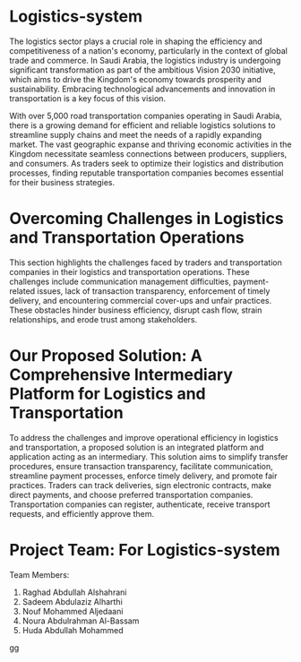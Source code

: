 # Logistics-system

The logistics sector plays a crucial role in shaping the efficiency and competitiveness of a nation's economy, particularly in the context of global trade and commerce. In Saudi Arabia, the logistics industry is undergoing significant transformation as part of the ambitious Vision 2030 initiative, which aims to drive the Kingdom's economy towards prosperity and sustainability. Embracing technological advancements and innovation in transportation is a key focus of this vision.

With over 5,000 road transportation companies operating in Saudi Arabia, there is a growing demand for efficient and reliable logistics solutions to streamline supply chains and meet the needs of a rapidly expanding market. The vast geographic expanse and thriving economic activities in the Kingdom necessitate seamless connections between producers, suppliers, and consumers. As traders seek to optimize their logistics and distribution processes, finding reputable transportation companies becomes essential for their business strategies.

# Overcoming Challenges in Logistics and Transportation Operations

This section highlights the challenges faced by traders and transportation companies in their logistics and transportation operations. These challenges include communication management difficulties, payment-related issues, lack of transaction transparency, enforcement of timely delivery, and encountering commercial cover-ups and unfair practices. These obstacles hinder business efficiency, disrupt cash flow, strain relationships, and erode trust among stakeholders.

# Our Proposed Solution: A Comprehensive Intermediary Platform for Logistics and Transportation

To address the challenges and improve operational efficiency in logistics and transportation, a proposed solution is an integrated platform and application acting as an intermediary. This solution aims to simplify transfer procedures, ensure transaction transparency, facilitate communication, streamline payment processes, enforce timely delivery, and promote fair practices. Traders can track deliveries, sign electronic contracts, make direct payments, and choose preferred transportation companies. Transportation companies can register, authenticate, receive transport requests, and efficiently approve them.


# Project Team:  For Logistics-system 

Team Members:
1. Raghad Abdullah Alshahrani
2. Sadeem Abdulaziz Alharthi
3. Nouf Mohammed Aljedaani
4. Noura Abdulrahman Al-Bassam
5. Huda Abdullah Mohammed

gg
